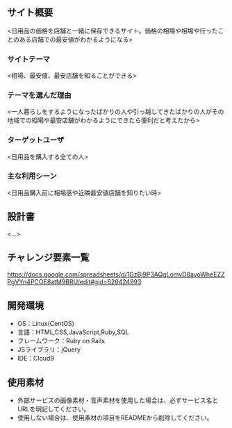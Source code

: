 # <price-list>

## サイト概要
<日用品の価格を店舗と一緒に保存できるサイト。価格の相場や相場や行ったことのある店舗での最安値がわかるようになる>

### サイトテーマ
<相場、最安値、最安店舗を知ることができる>

### テーマを選んだ理由
<一人暮らしをするようになったばかりの人や引っ越してきたばかりの人がその地域での相場や最安店舗がわかるようにできたら便利だと考えたから>

### ターゲットユーザ
<日用品を購入する全ての人>

### 主な利用シーン
<日用品購入前に相場感や近隣最安値店舗を知りたい時>

## 設計書
<...>

## チャレンジ要素一覧
<https://docs.google.com/spreadsheets/d/1GzBj9P3AQgLomvD8avoWheEZZPgVYn4PCOE8atM9BRU/edit#gid=626424993>

## 開発環境
- OS：Linux(CentOS)
- 言語：HTML,CSS,JavaScript,Ruby,SQL
- フレームワーク：Ruby on Rails
- JSライブラリ：jQuery
- IDE：Cloud9

## 使用素材
- 外部サービスの画像素材・音声素材を使用した場合は、必ずサービス名とURLを明記してください。
- 使用しない場合は、使用素材の項目をREADMEから削除してください。